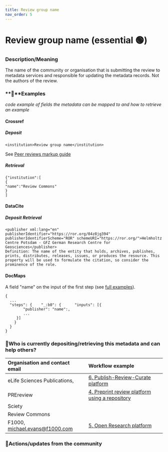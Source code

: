 ```yaml
---
title: Review group name
nav_order: 5
---
```


# Review group name (essential 🟢)

### Description/Meaning

The name of the community or organisation that is submitting the review to metadata services and responsible for updating the metadata records. Not the authors of the review.

### **🤖**Examples

*code example of fields the metadata can be mapped to and how to retrieve an example*

#### Crossref

##### **Deposit**

```
<institution>Review group name</institution>
```

See [Peer reviews markup guide](https://www.crossref.org/documentation/schema-library/markup-guide-record-types/peer-reviews/#00077)

##### **Retrieval**

```
{"institution":[
{
"name":"Review Commons"
}
]
```

#### DataCite

##### **Deposit** **Retrieval**

```
<publisher xml:lang="en" publisherIdentifier="https://ror.org/04z8jg394" publisherIdentifierScheme="ROR" schemeURI="https://ror.org/">Helmholtz Centre Potsdam - GFZ German Research Centre for Geosciences</publisher>
Definition: The name of the entity that holds, archives, publishes, prints, distributes, releases, issues, or produces the resource. This property will be used to formulate the citation, so consider the prominence of the role. 
```

#### DocMaps

A field "name" on the input of the first step (see [full examples](https://data-hub-api.elifesciences.org/enhanced-preprints/docmaps/v2/by-publisher/elife/get-by-manuscript-id?manuscript_id=86824)).

```
{
  ...
  "steps": {    "_:b0": {      "inputs": [{
        "publisher": "name":,
        ...
     }]
    }
  }
}
```

### 🙏Who is currently depositing/retrieving this metadata and can help others? 

| Organisation and contact email | Workflow example |
| :---- | :---- |
| eLife Sciences Publications, | [6\. Publish-Review-Curate platform](https://osf.io/preprints/metaarxiv/yu4sm_v1) |
| PREreview | [4\. Preprint review platform using a repository](https://osf.io/preprints/metaarxiv/yu4sm_v1) |
| Sciety |  |
| Review Commons |  |
| F1000, michael.evans@f1000.com | [5\. Open Research platform](https://osf.io/preprints/metaarxiv/yu4sm_v1) |

### 💪Actions/updates from the community 